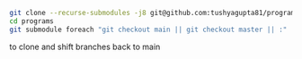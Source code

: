 ```bash
git clone --recurse-submodules -j8 git@github.com:tushyagupta81/programs.git
cd programs
git submodule foreach "git checkout main || git checkout master || :"
```

to clone and shift branches back to main
